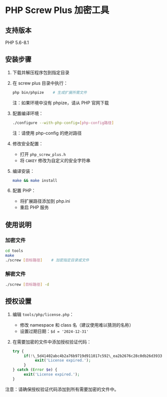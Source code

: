 # PHP Screw Plus 加密工具

## 支持版本
PHP 5.6-8.1

## 安装步骤

1. 下载并解压程序包到指定目录
2. 在 screw plus 目录中执行：
    ```bash
    php bin/phpize    # 生成扩展所需文件
    ```
    注：如果环境中没有 phpize，请从 PHP 官网下载

3. 配置编译环境：
    ```bash
    ./configure --with-php-config=[php-config路径]
    ```
    注：请使用 php-config 的绝对路径

4. 修改安全配置：
    - 打开 `php_screw_plus.h`
    - 将 `CAKEY` 修改为自定义的安全字符串

5. 编译安装：
    ```bash
    make && make install
    ```

6. 配置 PHP：
    - 将扩展路径添加到 php.ini
    - 重启 PHP 服务

## 使用说明

### 加密文件
```bash
cd tools
make
./screw [目标路径]    # 加密指定目录或文件
```

### 解密文件
```bash
./screw [目标路径] -d
```

## 授权设置

1. 编辑 `tools/php/license.php`：
    - 修改 namespace 和 class 名（建议使用难以猜测的名称）
    - 设置过期日期：`$d = '2024-12-31'`

2. 在需要加密的文件中添加授权验证代码：
    ```php
    try {
         if(!\_5d41402abc4b2a76b9719d911017c592\_ea2b2676c28c0db26d39331a336c6b92::_()) {
              exit('License expired.');
         }
    } catch (Error $e) {
         exit('License expired.');
    }
    ```

注意：请确保授权验证代码添加到所有需要加密的文件中。